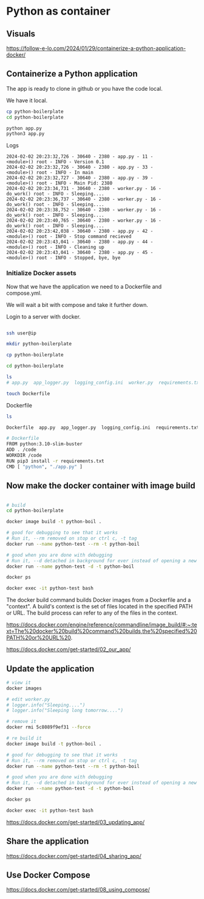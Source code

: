 # Python as container


## Visuals

https://follow-e-lo.com/2024/01/29/containerize-a-python-application-docker/

## Containerize a Python application

The app is ready to clone in github or you have the code local.

We have it local.

```bash
cp python-boilerplate
cd python-boilerplate

python app.py
python3 app.py
```
Logs

```logs
2024-02-02 20:23:32,726 - 30640 - 2380 - app.py - 11 -             <module>() root - INFO - Version 0.1
2024-02-02 20:23:32,726 - 30640 - 2380 - app.py - 33 -             <module>() root - INFO - In main
2024-02-02 20:23:32,727 - 30640 - 2380 - app.py - 39 -             <module>() root - INFO - Main Pid: 2380
2024-02-02 20:23:34,731 - 30640 - 2380 - worker.py - 16 -              do_work() root - INFO - Sleeping....
2024-02-02 20:23:36,737 - 30640 - 2380 - worker.py - 16 -              do_work() root - INFO - Sleeping....
2024-02-02 20:23:38,752 - 30640 - 2380 - worker.py - 16 -              do_work() root - INFO - Sleeping....
2024-02-02 20:23:40,765 - 30640 - 2380 - worker.py - 16 -              do_work() root - INFO - Sleeping....
2024-02-02 20:23:42,038 - 30640 - 2380 - app.py - 42 -             <module>() root - INFO - Stop command recieved
2024-02-02 20:23:43,041 - 30640 - 2380 - app.py - 44 -             <module>() root - INFO - Cleaning up
2024-02-02 20:23:43,041 - 30640 - 2380 - app.py - 45 -             <module>() root - INFO - Stopped, bye, bye
```


### Initialize Docker assets

Now that we have the application we need to a Dockerfile and compose.yml.

We will wait a bit with compose and take it further down.

Login to a server with docker.

```bash

ssh user@ip

mkdir python-boilerplate

cp python-boilerplate

cd python-boilerplate

ls
# app.py  app_logger.py  logging_config.ini  worker.py  requirements.txt

touch Dockerfile

```
Dockerfile

```bash
ls

Dockerfile  app.py  app_logger.py  logging_config.ini  requirements.txt  worker.py

# Dockerfile
FROM python:3.10-slim-buster
ADD . /code
WORKDIR /code
RUN pip3 install -r requirements.txt
CMD [ "python", "./app.py" ]

```

## Now make the docker container with image build


```bash

# build 
cd python-boilerplate

docker image build -t python-boil .

# good for debugging to see that it works
# Run it, --rm removed on stop or ctrl c, -t tag
docker run --name python-test --rm -t python-boil

# good when you are done with debugging
# Run it, --d detached in background for ever instead of opening a new terminal
docker run --name python-test -d -t python-boil

docker ps

docker exec -it python-test bash

```

The docker build command builds Docker images from a Dockerfile and a "context". A build's context is the set of files located in the specified PATH or URL. The build process can refer to any of the files in the context.

https://docs.docker.com/engine/reference/commandline/image_build/#:~:text=The%20docker%20build%20command%20builds,the%20specified%20PATH%20or%20URL%20.


https://docs.docker.com/get-started/02_our_app/

## Update the application

```bash
# view it
docker images

# edit worker.py
# logger.info("Sleeping....")
# logger.info("Sleeping long tomorrow....")

# remove it
docker rmi 5c8089f9ef31 --force

# re build it
docker image build -t python-boil .

# good for debugging to see that it works
# Run it, --rm removed on stop or ctrl c, -t tag
docker run --name python-test --rm -t python-boil

# good when you are done with debugging
# Run it, --d detached in background for ever instead of opening a new terminal
docker run --name python-test -d -t python-boil

docker ps

docker exec -it python-test bash

```
https://docs.docker.com/get-started/03_updating_app/

## Share the application


https://docs.docker.com/get-started/04_sharing_app/


## Use Docker Compose


https://docs.docker.com/get-started/08_using_compose/







